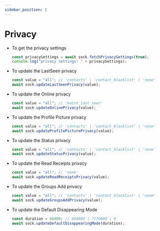 ```yaml
---
sidebar_position: 3
---
```


# Privacy

- To get the privacy settings
  ```ts
  const privacySettings = await sock.fetchPrivacySettings(true);
  console.log("privacy settings: " + privacySettings);
  ```
- To update the LastSeen privacy
  ```ts
  const value = "all"; // 'contacts' | 'contact_blacklist' | 'none'
  await sock.updateLastSeenPrivacy(value);
  ```
- To update the Online privacy
  ```ts
  const value = "all"; // 'match_last_seen'
  await sock.updateOnlinePrivacy(value);
  ```
- To update the Profile Picture privacy
  ```ts
  const value = "all"; // 'contacts' | 'contact_blacklist' | 'none'
  await sock.updateProfilePicturePrivacy(value);
  ```
- To update the Status privacy
  ```ts
  const value = "all"; // 'contacts' | 'contact_blacklist' | 'none'
  await sock.updateStatusPrivacy(value);
  ```
- To update the Read Receipts privacy
  ```ts
  const value = "all"; // 'none'
  await sock.updateReadReceiptsPrivacy(value);
  ```
- To update the Groups Add privacy
  ```ts
  const value = "all"; // 'contacts' | 'contact_blacklist' | 'none'
  await sock.updateGroupsAddPrivacy(value);
  ```
- To update the Default Disappearing Mode
  ```ts
  const duration = 86400; // 604800 | 7776000 | 0
  await sock.updateDefaultDisappearingMode(duration);
  ```
